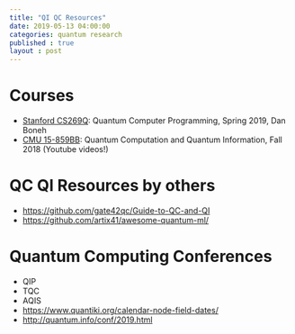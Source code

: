 ```yaml
---
title: "QI QC Resources"
date: 2019-05-13 04:00:00
categories: quantum research
published : true
layout : post
---
```


# Courses
- [Stanford CS269Q](https://cs269q.stanford.edu): Quantum Computer Programming, Spring 2019, Dan Boneh
- [CMU 15-859BB](https://www.cs.cmu.edu/~odonnell/quantum18/): Quantum Computation and Quantum Information, Fall 2018 (Youtube videos!)

# QC QI Resources by others
- https://github.com/gate42qc/Guide-to-QC-and-QI
- https://github.com/artix41/awesome-quantum-ml/

# Quantum Computing Conferences
- QIP
- TQC
- AQIS
- https://www.quantiki.org/calendar-node-field-dates/
- http://quantum.info/conf/2019.html 

